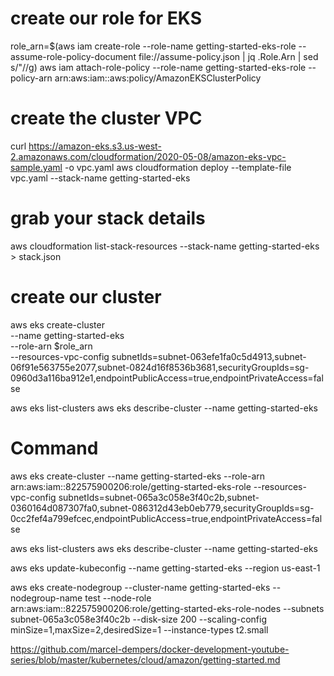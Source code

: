 # create our role for EKS

role_arn=$(aws iam create-role --role-name getting-started-eks-role --assume-role-policy-document file://assume-policy.json | jq .Role.Arn | sed s/\"//g)
aws iam attach-role-policy --role-name getting-started-eks-role --policy-arn arn:aws:iam::aws:policy/AmazonEKSClusterPolicy

# create the cluster VPC

curl https://amazon-eks.s3.us-west-2.amazonaws.com/cloudformation/2020-05-08/amazon-eks-vpc-sample.yaml -o vpc.yaml
aws cloudformation deploy --template-file vpc.yaml --stack-name getting-started-eks

# grab your stack details

aws cloudformation list-stack-resources --stack-name getting-started-eks > stack.json

# create our cluster

aws eks create-cluster \
--name getting-started-eks \
--role-arn $role_arn \
--resources-vpc-config subnetIds=subnet-063efe1fa0c5d4913,subnet-06f91e563755e2077,subnet-0824d16f8536b3681,securityGroupIds=sg-0960d3a116ba912e1,endpointPublicAccess=true,endpointPrivateAccess=false

aws eks list-clusters
aws eks describe-cluster --name getting-started-eks

# Command

aws eks create-cluster --name getting-started-eks --role-arn arn:aws:iam::822575900206:role/getting-started-eks-role --resources-vpc-config subnetIds=subnet-065a3c058e3f40c2b,subnet-0360164d087307fa0,subnet-086312d43eb0eb779,securityGroupIds=sg-0cc2fef4a799efcec,endpointPublicAccess=true,endpointPrivateAccess=false

aws eks list-clusters
aws eks describe-cluster --name getting-started-eks

aws eks update-kubeconfig --name getting-started-eks --region us-east-1

aws eks create-nodegroup --cluster-name getting-started-eks --nodegroup-name test --node-role arn:aws:iam::822575900206:role/getting-started-eks-role-nodes --subnets subnet-065a3c058e3f40c2b --disk-size 200 --scaling-config minSize=1,maxSize=2,desiredSize=1 --instance-types t2.small

https://github.com/marcel-dempers/docker-development-youtube-series/blob/master/kubernetes/cloud/amazon/getting-started.md
